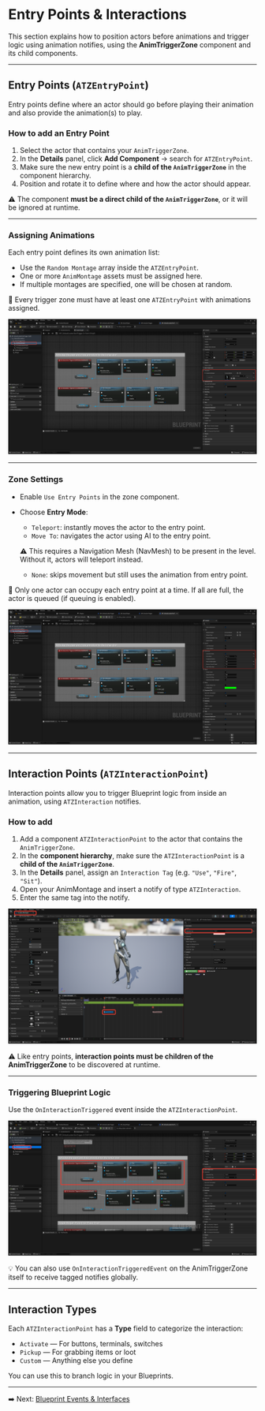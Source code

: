 # Entry Points & Interactions

This section explains how to position actors before animations and trigger logic using animation notifies, using the **AnimTriggerZone** component and its child components.

---

## Entry Points (`ATZEntryPoint`)

Entry points define where an actor should go before playing their animation and also provide the animation(s) to play.

### How to add an Entry Point

1. Select the actor that contains your `AnimTriggerZone`.
2. In the **Details** panel, click **Add Component** → search for `ATZEntryPoint`.
3. Make sure the new entry point is a **child of the `AnimTriggerZone`** in the component hierarchy.
4. Position and rotate it to define where and how the actor should appear.

⚠️ The component **must be a direct child of the `AnimTriggerZone`**, or it will be ignored at runtime.

---

### Assigning Animations

Each entry point defines its own animation list:

- Use the `Random Montage` array inside the `ATZEntryPoint`.
- One or more `AnimMontage` assets must be assigned here.
- If multiple montages are specified, one will be chosen at random.

📌 Every trigger zone must have at least one `ATZEntryPoint` with animations assigned.

![SCREENSHOT](images/entry-and-interaction_SCREENSHOT_1.png)

---

### Zone Settings

- Enable `Use Entry Points` in the zone component.
- Choose **Entry Mode**:
  - `Teleport`: instantly moves the actor to the entry point.
  - `Move To`: navigates the actor using AI to the entry point.
  
  ⚠️ This requires a Navigation Mesh (NavMesh) to be present in the level. Without it, actors will teleport instead.
  - `None`: skips movement but still uses the animation from entry point.

📌 Only one actor can occupy each entry point at a time. If all are full, the actor is queued (if queuing is enabled).

![SCREENSHOT](images/entry-and-interaction_SCREENSHOT_2.png)

---

## Interaction Points (`ATZInteractionPoint`)

Interaction points allow you to trigger Blueprint logic from inside an animation, using `ATZInteraction` notifies.

### How to add

1. Add a component `ATZInteractionPoint` to the actor that contains the `AnimTriggerZone`.
2. In the **component hierarchy**, make sure the `ATZInteractionPoint` is a **child of the `AnimTriggerZone`**.
3. In the **Details** panel, assign an `Interaction Tag` (e.g. `"Use"`, `"Fire"`, `"Sit"`).
4. Open your AnimMontage and insert a notify of type `ATZInteraction`.
5. Enter the same tag into the notify.

![SCREENSHOT](images/entry-and-interaction_SCREENSHOT_3.png)

⚠️ Like entry points, **interaction points must be children of the AnimTriggerZone** to be discovered at runtime.

---

### Triggering Blueprint Logic

Use the `OnInteractionTriggered` event inside the `ATZInteractionPoint`.

![SCREENSHOT](images/entry-and-interaction_SCREENSHOT_4.png)

💡 You can also use `OnInteractionTriggeredEvent` on the AnimTriggerZone itself to receive tagged notifies globally.

---

## Interaction Types

Each `ATZInteractionPoint` has a **Type** field to categorize the interaction:

- `Activate` — For buttons, terminals, switches
- `Pickup` — For grabbing items or loot
- `Custom` — Anything else you define

You can use this to branch logic in your Blueprints.

---

➡️ Next: [Blueprint Events & Interfaces](blueprints.md)
